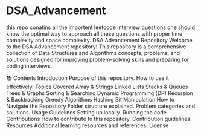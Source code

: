 # DSA_Advancement
this repo conatins all the importent leetcode interview questions 
one should know the optimal way to approach all these questions with proper time complexity and space complexity.
DSA Advancement Repository
Welcome to the DSA Advancement repository! This repository is a comprehensive collection of Data Structures and Algorithms concepts, problems, and solutions designed for improving problem-solving skills and preparing for coding interviews.

📚 Contents
Introduction
Purpose of this repository.
How to use it effectively.
Topics Covered
Array & Strings
Linked Lists
Stacks & Queues
Trees & Graphs
Sorting & Searching
Dynamic Programming (DP)
Recursion & Backtracking
Greedy Algorithms
Hashing
Bit Manipulation
How to Navigate the Repository
Folder structure explained.
Problem categories and solutions.
Usage Guidelines
Setting up locally.
Running the code.
Contributions
How to contribute to this repository.
Contribution guidelines.
Resources
Additional learning resources and references.
License
